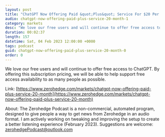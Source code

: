 ```yaml
---
layout: post
title: "ChatGPT Now Offering Paid &quot;Plus&quot; Service For $20 Per Month"
audio: chatgpt-now-offering-paid-plus-service-20-month-1
category: markets
desc: "We love our free users and will continue to offer free access to ChatGPT. By offering this subscription pricing, we will be able to help support free access availability to as many people as possible."
duration: 00:02:37
length: 157
datetime: Sat, 04 Feb 2023 12:00:00 +0000
tags: podcast
guid: chatgpt-now-offering-paid-plus-service-20-month-0
order: 0
---
```

We love our free users and will continue to offer free access to ChatGPT. By offering this subscription pricing, we will be able to help support free access availability to as many people as possible.

Link: [https://www.zerohedge.com/markets/chatgpt-now-offering-paid-plus-service-20-month](https://www.zerohedge.com/markets/chatgpt-now-offering-paid-plus-service-20-month)

About: The Zerohedge Podcast is a non-commercial, automated program, designed to give people a way to get news from Zerohedge in an audio format.  I am actively working on tweaking and improving the setup to create a better listening experience (February 2023).  Suggestions are welcome: [zerohedgePodcast@outlook.com](mailto:zerohedgePodcast@outlook.com)